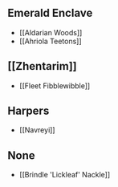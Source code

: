 ## Emerald Enclave
- [[Aldarian Woods]]
- [[Ahriola Teetons]]
## [[Zhentarim]]
- [[Fleet Fibblewibble]]
## Harpers
- [[Navreyi]]
## None
- [[Brindle 'Lickleaf' Nackle]]